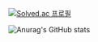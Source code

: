 [![Solved.ac 프로필](http://mazassumnida.wtf/api/v2/generate_badge?boj=sumin5658)](https://solved.ac/sumin5658)


![Anurag's GitHub stats](https://github-readme-stats.vercel.app/api?username=ssumai-kr&show_icons=true&theme=radical)
